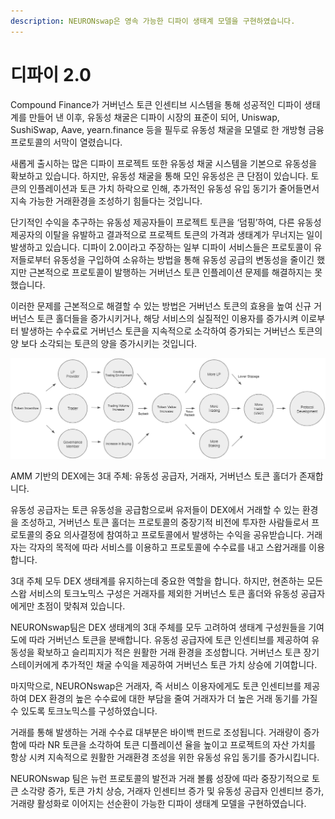 ```yaml
---
description: NEURONswap은 영속 가능한 디파이 생태계 모델을 구현하였습니다.
---
```


# 디파이 2.0

Compound Finance가 거버넌스 토큰 인센티브 시스템을 통해 성공적인 디파이 생태계를 만들어 낸 이후, 유동성 채굴은 디파이 시장의 표준이 되어, Uniswap, SushiSwap, Aave, yearn.finance 등을 필두로 유동성 채굴을 모델로 한 개방형 금융 프로토콜의 서막이 열렸습니다.

새롭게 출시하는 많은 디파이 프로젝트 또한 유동성 채굴 시스템을 기본으로 유동성을 확보하고 있습니다. 하지만, 유동성 채굴을 통해 모인 유동성은 큰 단점이 있습니다. 토큰의 인플레이션과 토큰 가치 하락으로 인해, 추가적인 유동성 유입 동기가 줄어들면서 지속 가능한 거래환경을 조성하기 힘들다는 것입니다.

단기적인 수익을 추구하는 유동성 제공자들이 프로젝트 토큰을 ‘덤핑’하여, 다른 유동성 제공자의 이탈을 유발하고 결과적으로 프로젝트 토큰의 가격과 생태계가 무너지는 일이 발생하고 있습니다. 디파이 2.0이라고 주장하는 일부 디파이 서비스들은 프로토콜이 유저들로부터 유동성을 구입하여 소유하는 방법을 통해 유동성 공급의 변동성을 줄이긴 했지만 근본적으로 프로토콜이 발행하는 거버넌스 토큰 인플레이션 문제를 해결하지는 못했습니다.

이러한 문제를 근본적으로 해결할 수 있는 방법은 거버넌스 토큰의 효용을 높여 신규 거버넌스 토큰 홀더들을 증가시키거나, 해당 서비스의 실질적인 이용자를 증가시켜 이로부터 발생하는 수수료로 거버넌스 토큰을 지속적으로 소각하여 증가되는 거버넌스 토큰의 양 보다 소각되는 토큰의 양을 증가시키는 것입니다.

![](<../.gitbook/assets/image (10).png>)

AMM 기반의 DEX에는 3대 주체: 유동성 공급자, 거래자, 거버넌스 토큰 홀더가 존재합니다.

유동성 공급자는 토큰 유동성을 공급함으로써 유저들이 DEX에서 거래할 수 있는 환경을 조성하고, 거버넌스 토큰 홀더는 프로토콜의 중장기적 비전에 투자한 사람들로서 프로토콜의 중요 의사결정에 참여하고 프로토콜에서 발생하는 수익을 공유받습니다. 거래자는 각자의 목적에 따라 서비스를 이용하고 프로토콜에 수수료를 내고 스왑거래를 이용합니다.

3대 주체 모두 DEX 생태계를 유지하는데 중요한 역할을 합니다. 하지만, 현존하는 모든 스왑 서비스의 토크노믹스 구성은 거래자를 제외한 거버넌스 토큰 홀더와 유동성 공급자에게만 초점이 맞춰져 있습니다.

NEURONswap팀은 DEX 생태계의 3대 주체를 모두 고려하여 생태계 구성원들을 기여도에 따라 거버넌스 토큰을 분배합니다. 유동성 공급자에 토큰 인센티브를 제공하여 유동성을 확보하고 슬리피지가 적은 원활한 거래 환경을 조성합니다. 거버넌스 토큰 장기 스테이커에게 추가적인 채굴 수익을 제공하여 거버넌스 토큰 가치 상승에 기여합니다.

마지막으로, NEURONswap은 거래자, 즉 서비스 이용자에게도 토큰 인센티브를 제공하여 DEX 환경의 높은 수수료에 대한 부담을 줄여 거래자가 더 높은 거래 동기를 가질 수 있도록 토크노믹스를 구성하였습니다.

거래를 통해 발생하는 거래 수수료 대부분은 바이백 펀드로 조성됩니다. 거래량이 증가함에 따라 NR 토큰을 소각하여 토큰 디플레이션 율을 높이고 프로젝트의 자산 가치를 항상 시켜 지속적으로 원활한 거래환경 조성을 위한 유동성 유입 동기를 증가시킵니다.

NEURONswap 팀은 뉴런 프로토콜의 발전과 거래 볼륨 성장에 따라 중장기적으로 토큰 소각량 증가, 토큰 가치 상승, 거래자 인센티브 증가 및 유동성 공급자 인센티브 증가, 거래량 활성화로 이어지는 선순환이 가능한 디파이 생태계 모델을 구현하였습니다.
